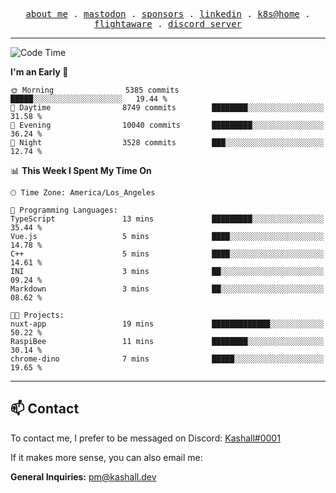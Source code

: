 <p align="center">
  <samp>
    <a href="https://jordanjones.org/">about me</a> .
    <a rel="me" href="https://mastodon.social/@kashall">mastodon</a> .
    <a href="https://github.com/sponsors/kashalls">sponsors</a> .
    <a href="https://linkedin.com/in/jordpjones">linkedin</a> .
    <a href="https://github.com/kashalls/home-cluster">k8s@home</a> .
    <a href="https://flightaware.com/adsb/stats/user/kashalls">flightaware</a> .
    <a href="https://discord.gg/ctgrp8k">discord server</a>
  </samp>
</p>

---

<!--START_SECTION:waka-->
![Code Time](http://img.shields.io/badge/Code%20Time-1%2C363%20hrs%2032%20mins-blue)

**I'm an Early 🐤** 

```text
🌞 Morning                5385 commits        █████░░░░░░░░░░░░░░░░░░░░   19.44 % 
🌆 Daytime                8749 commits        ████████░░░░░░░░░░░░░░░░░   31.58 % 
🌃 Evening                10040 commits       █████████░░░░░░░░░░░░░░░░   36.24 % 
🌙 Night                  3528 commits        ███░░░░░░░░░░░░░░░░░░░░░░   12.74 % 
```


📊 **This Week I Spent My Time On** 

```text
🕑︎ Time Zone: America/Los_Angeles

💬 Programming Languages: 
TypeScript               13 mins             █████████░░░░░░░░░░░░░░░░   35.44 % 
Vue.js                   5 mins              ████░░░░░░░░░░░░░░░░░░░░░   14.78 % 
C++                      5 mins              ████░░░░░░░░░░░░░░░░░░░░░   14.61 % 
INI                      3 mins              ██░░░░░░░░░░░░░░░░░░░░░░░   09.24 % 
Markdown                 3 mins              ██░░░░░░░░░░░░░░░░░░░░░░░   08.62 % 

🐱‍💻 Projects: 
nuxt-app                 19 mins             █████████████░░░░░░░░░░░░   50.22 % 
RaspiBee                 11 mins             ████████░░░░░░░░░░░░░░░░░   30.14 % 
chrome-dino              7 mins              █████░░░░░░░░░░░░░░░░░░░░   19.65 % 
```


<!--END_SECTION:waka-->

---

## 📫 Contact

To contact me, I prefer to be messaged on Discord:  [Kashall#0001](https://discord.com/users/201077739589992448)

If it makes more sense, you can also email me:

**General Inquiries:** pm@kashall.dev  
